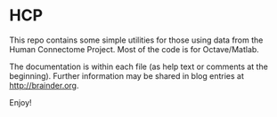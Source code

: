 # HCP
This repo contains some simple utilities for those using data from the Human Connectome Project. Most of the code is for Octave/Matlab.

The documentation is within each file (as help text or comments at the beginning). Further information may be shared in blog entries at http://brainder.org.

Enjoy!

